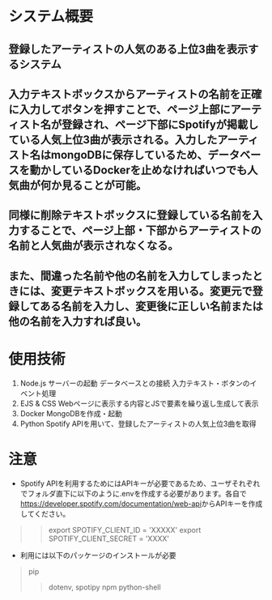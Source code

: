 # システム概要
## 登録したアーティストの人気のある上位3曲を表示するシステム
## 入力テキストボックスからアーティストの名前を正確に入力してボタンを押すことで、ページ上部にアーティスト名が登録され、ページ下部にSpotifyが掲載している人気上位3曲が表示される。入力したアーティスト名はmongoDBに保存しているため、データベースを動かしているDockerを止めなければいつでも人気曲が何か見ることが可能。
## 同様に削除テキストボックスに登録している名前を入力することで、ページ上部・下部からアーティストの名前と人気曲が表示されなくなる。
## また、間違った名前や他の名前を入力してしまったときには、変更テキストボックスを用いる。変更元で登録してある名前を入力し、変更後に正しい名前または他の名前を入力すれば良い。


# 使用技術
1. Node.js
    サーバーの起動
    データベースとの接続
    入力テキスト・ボタンのイベント処理
2. EJS & CSS
    Webページに表示する内容とJSで要素を繰り返し生成して表示
3. Docker
    MongoDBを作成・起動
4. Python
    Spotify APIを用いて、登録したアーティストの人気上位3曲を取得

# 注意
* Spotify APIを利用するためにはAPIキーが必要であるため、ユーザそれぞれでフォルダ直下に以下のように.envを作成する必要があります。各自で<https://developer.spotify.com/documentation/web-api>からAPIキーを作成してください。
>> export SPOTIFY_CLIENT_ID = 'XXXXX'
>> export SPOTIFY_CLIENT_SECRET = 'XXXX'

* 利用には以下のパッケージのインストールが必要
> pip
>> dotenv, spotipy
> npm
>> python-shell